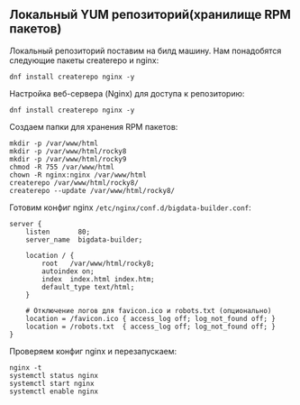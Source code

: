 ## Локальный YUM репозиторий(хранилище RPM пакетов)

Локальный репозиторий поставим на билд машину.
Нам понадобятся следующие пакеты createrepo и nginx: 

```shell
dnf install createrepo nginx -y
```

Настройка веб-сервера (Nginx) для доступа к репозиторию:

```shell
dnf install createrepo nginx -y
```

Создаем папки для хранения RPM пакетов:

```shell
mkdir -p /var/www/html
mkdir -p /var/www/html/rocky8
mkdir -p /var/www/html/rocky9
chmod -R 755 /var/www/html
chown -R nginx:nginx /var/www/html
createrepo /var/www/html/rocky8/
createrepo --update /var/www/html/rocky8/
```

Готовим конфиг nginx  ```/etc/nginx/conf.d/bigdata-builder.conf```:

```
server {
    listen       80;
    server_name  bigdata-builder;

    location / {
        root   /var/www/html/rocky8;
        autoindex on;
        index  index.html index.htm;
        default_type text/html;
    }

    # Отключение логов для favicon.ico и robots.txt (опционально)
    location = /favicon.ico { access_log off; log_not_found off; }
    location = /robots.txt  { access_log off; log_not_found off; }
}

```
Проверяем конфиг nginx и перезапускаем:

```shell
nginx -t
systemctl status nginx
systemctl start nginx
systemctl enable nginx
```
